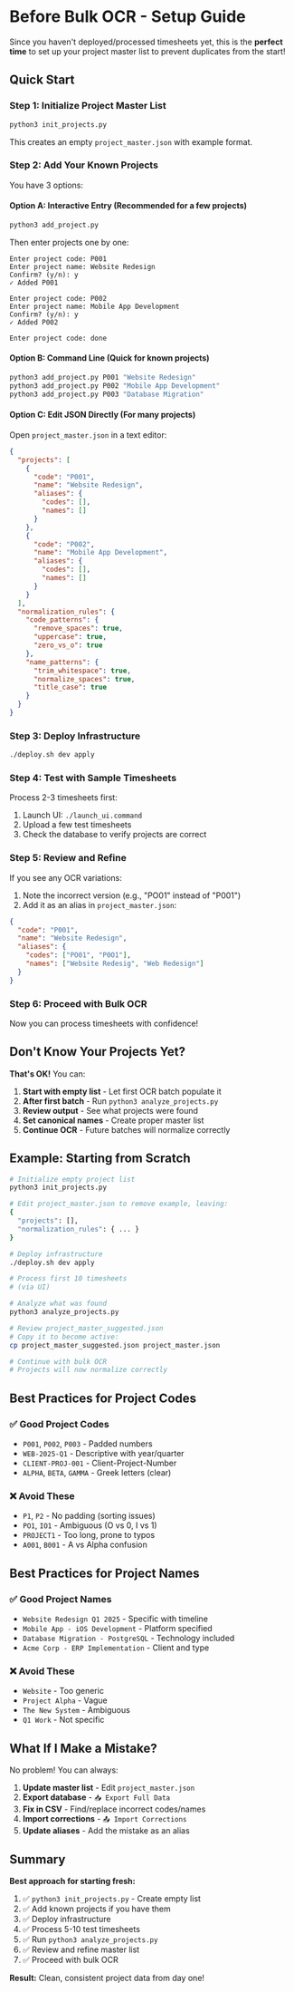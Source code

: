# Before Bulk OCR - Setup Guide

Since you haven't deployed/processed timesheets yet, this is the **perfect time** to set up your project master list to prevent duplicates from the start!

## Quick Start

### Step 1: Initialize Project Master List

```bash
python3 init_projects.py
```

This creates an empty `project_master.json` with example format.

### Step 2: Add Your Known Projects

You have 3 options:

#### Option A: Interactive Entry (Recommended for a few projects)

```bash
python3 add_project.py
```

Then enter projects one by one:
```
Enter project code: P001
Enter project name: Website Redesign
Confirm? (y/n): y
✓ Added P001

Enter project code: P002
Enter project name: Mobile App Development
Confirm? (y/n): y
✓ Added P002

Enter project code: done
```

#### Option B: Command Line (Quick for known projects)

```bash
python3 add_project.py P001 "Website Redesign"
python3 add_project.py P002 "Mobile App Development"
python3 add_project.py P003 "Database Migration"
```

#### Option C: Edit JSON Directly (For many projects)

Open `project_master.json` in a text editor:

```json
{
  "projects": [
    {
      "code": "P001",
      "name": "Website Redesign",
      "aliases": {
        "codes": [],
        "names": []
      }
    },
    {
      "code": "P002",
      "name": "Mobile App Development",
      "aliases": {
        "codes": [],
        "names": []
      }
    }
  ],
  "normalization_rules": {
    "code_patterns": {
      "remove_spaces": true,
      "uppercase": true,
      "zero_vs_o": true
    },
    "name_patterns": {
      "trim_whitespace": true,
      "normalize_spaces": true,
      "title_case": true
    }
  }
}
```

### Step 3: Deploy Infrastructure

```bash
./deploy.sh dev apply
```

### Step 4: Test with Sample Timesheets

Process 2-3 timesheets first:
1. Launch UI: `./launch_ui.command`
2. Upload a few test timesheets
3. Check the database to verify projects are correct

### Step 5: Review and Refine

If you see any OCR variations:
1. Note the incorrect version (e.g., "PO01" instead of "P001")
2. Add it as an alias in `project_master.json`:

```json
{
  "code": "P001",
  "name": "Website Redesign",
  "aliases": {
    "codes": ["PO01", "P0O1"],
    "names": ["Website Redesig", "Web Redesign"]
  }
}
```

### Step 6: Proceed with Bulk OCR

Now you can process timesheets with confidence!

## Don't Know Your Projects Yet?

**That's OK!** You can:

1. **Start with empty list** - Let first OCR batch populate it
2. **After first batch** - Run `python3 analyze_projects.py`
3. **Review output** - See what projects were found
4. **Set canonical names** - Create proper master list
5. **Continue OCR** - Future batches will normalize correctly

## Example: Starting from Scratch

```bash
# Initialize empty project list
python3 init_projects.py

# Edit project_master.json to remove example, leaving:
{
  "projects": [],
  "normalization_rules": { ... }
}

# Deploy infrastructure
./deploy.sh dev apply

# Process first 10 timesheets
# (via UI)

# Analyze what was found
python3 analyze_projects.py

# Review project_master_suggested.json
# Copy it to become active:
cp project_master_suggested.json project_master.json

# Continue with bulk OCR
# Projects will now normalize correctly
```

## Best Practices for Project Codes

### ✅ Good Project Codes
- `P001`, `P002`, `P003` - Padded numbers
- `WEB-2025-Q1` - Descriptive with year/quarter
- `CLIENT-PROJ-001` - Client-Project-Number
- `ALPHA`, `BETA`, `GAMMA` - Greek letters (clear)

### ❌ Avoid These
- `P1`, `P2` - No padding (sorting issues)
- `PO1`, `IO1` - Ambiguous (O vs 0, I vs 1)
- `PROJECT1` - Too long, prone to typos
- `A001`, `B001` - A vs Alpha confusion

## Best Practices for Project Names

### ✅ Good Project Names
- `Website Redesign Q1 2025` - Specific with timeline
- `Mobile App - iOS Development` - Platform specified
- `Database Migration - PostgreSQL` - Technology included
- `Acme Corp - ERP Implementation` - Client and type

### ❌ Avoid These
- `Website` - Too generic
- `Project Alpha` - Vague
- `The New System` - Ambiguous
- `Q1 Work` - Not specific

## What If I Make a Mistake?

No problem! You can always:

1. **Update master list** - Edit `project_master.json`
2. **Export database** - `📥 Export Full Data`
3. **Fix in CSV** - Find/replace incorrect codes/names
4. **Import corrections** - `📤 Import Corrections`
5. **Update aliases** - Add the mistake as an alias

## Summary

**Best approach for starting fresh:**

1. ✅ `python3 init_projects.py` - Create empty list
2. ✅ Add known projects if you have them
3. ✅ Deploy infrastructure
4. ✅ Process 5-10 test timesheets
5. ✅ Run `python3 analyze_projects.py`
6. ✅ Review and refine master list
7. ✅ Proceed with bulk OCR

**Result:** Clean, consistent project data from day one!
